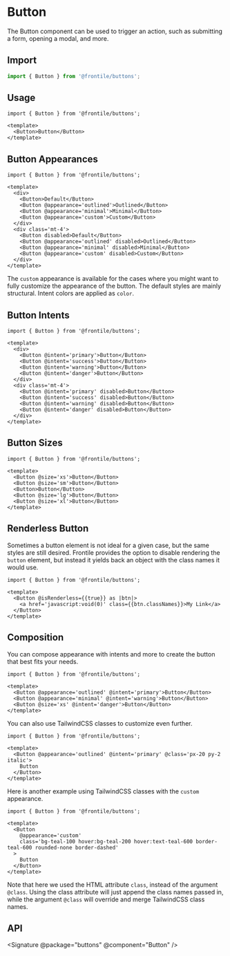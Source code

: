 # Button

The Button component can be used to trigger an action, such as submitting a form, opening a modal, and more.

## Import 

```js
import { Button } from '@frontile/buttons';
```

## Usage

```gjs preview
import { Button } from '@frontile/buttons';

<template>
  <Button>Button</Button>
</template>
```

## Button Appearances

```gjs preview
import { Button } from '@frontile/buttons';

<template>
  <div>
    <Button>Default</Button>
    <Button @appearance='outlined'>Outlined</Button>
    <Button @appearance='minimal'>Minimal</Button>
    <Button @appearance='custom'>Custom</Button>
  </div>
  <div class='mt-4'>
    <Button disabled>Default</Button>
    <Button @appearance='outlined' disabled>Outlined</Button>
    <Button @appearance='minimal' disabled>Minimal</Button>
    <Button @appearance='custom' disabled>Custom</Button>
  </div>
</template>
```

The `custom` appearance is available for the cases where you might want to fully customize the appearance of the button.
The default styles are mainly structural. Intent colors are applied as `color`.

## Button Intents

```gjs preview
import { Button } from '@frontile/buttons';

<template>
  <div>
    <Button @intent='primary'>Button</Button>
    <Button @intent='success'>Button</Button>
    <Button @intent='warning'>Button</Button>
    <Button @intent='danger'>Button</Button>
  </div>
  <div class='mt-4'>
    <Button @intent='primary' disabled>Button</Button>
    <Button @intent='success' disabled>Button</Button>
    <Button @intent='warning' disabled>Button</Button>
    <Button @intent='danger' disabled>Button</Button>
  </div>
</template>
```

## Button Sizes

```gjs preview
import { Button } from '@frontile/buttons';

<template>
  <Button @size='xs'>Button</Button>
  <Button @size='sm'>Button</Button>
  <Button>Button</Button>
  <Button @size='lg'>Button</Button>
  <Button @size='xl'>Button</Button>
</template>
```

## Renderless Button

Sometimes a button element is not ideal for a given case, but the same styles are still desired.
Frontile provides the option to disable rendering the `button` element, but instead it yields back an object with
the class names it would use.

```gjs preview
import { Button } from '@frontile/buttons';

<template>
  <Button @isRenderless={{true}} as |btn|>
    <a href='javascript:void(0)' class={{btn.classNames}}>My Link</a>
  </Button>
</template>
```

## Composition

You can compose appearance with intents and more to create the button that best fits your needs.

```gjs preview
import { Button } from '@frontile/buttons';

<template>
  <Button @appearance='outlined' @intent='primary'>Button</Button>
  <Button @appearance='minimal' @intent='warning'>Button</Button>
  <Button @size='xs' @intent='danger'>Button</Button>
</template>
```

You can also use TailwindCSS classes to customize even further.

```gjs preview
import { Button } from '@frontile/buttons';

<template>
  <Button @appearance='outlined' @intent='primary' @class='px-20 py-2 italic'>
    Button
  </Button>
</template>
```

Here is another example using TailwindCSS classes with the `custom` appearance.

```gjs preview
import { Button } from '@frontile/buttons';

<template>
  <Button
    @appearance='custom'
    class='bg-teal-100 hover:bg-teal-200 hover:text-teal-600 border-teal-600 rounded-none border-dashed'
  >
    Button
  </Button>
</template>
```

Note that here we used the HTML attribute `class`, instead of the argument `@class`.
Using the class attribute will just append the class names passed in, while the
argument `@class` will override and merge TailwindCSS class names.

## API

<Signature @package="buttons" @component="Button" />
